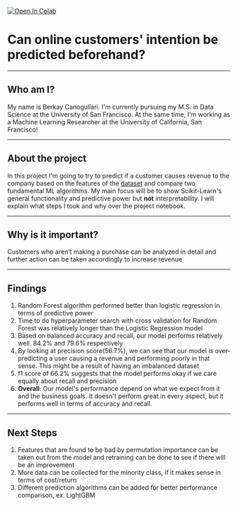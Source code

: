 [![Open In Colab](https://colab.research.google.com/assets/colab-badge.svg)](https://colab.research.google.com/github/berkaycanogullari/MSDS621_Proj/blob/main/project_notebook.ipynb)

# Can online customers' intention be predicted beforehand?
---

## Who am I?

My name is Berkay Canogullari. I'm currently pursuing my M.S. in Data Science at the University of San Francisco. At the same time, I'm working as a Machine Learning Researcher at the University of California, San Francisco!

---

## About the project

In this project I'm going to try to predict if a customer causes revenue to the company based on the features of the [dataset](https://archive.ics.uci.edu/ml/datasets/Online+Shoppers+Purchasing+Intention+Dataset#) and compare two fundamental ML algorithms. My main focus will be to show Scikit-Learn's general functionality and predictive power but **not** interpretability. I will explain what steps I took and why over the project notebook.

---

## Why is it important?

Customers who aren’t making a purchase can be analyzed in detail and further action can be taken accordingly to increase revenue

---

## Findings

1) Random Forest algorithm performed better than logistic regression in terms of predictive power
2) Time to do hyperparameter search with cross validation for Random Forest was relatively longer than the Logistic Regression model
3) Based on balanced accuracy and recall, our model performs relatively well. 84.2% and 79.6% respectively
4) By looking at precision score(56.7%), we can see that our model is over-predicting a user causing a revenue and performing poorly in that sense. This might be a result of having an imbalanced dataset
5) f1 score of 66.2% suggests that the model performs okay if we care equally about recall and precision
6) **Overall**: Our model's performance depend on what we expect from it and the business goals. It doesn't perform great in every aspect, but it performs well in terms of accuracy and recall.

---

## Next Steps

1) Features that are found to be bad by permutation importance can be taken out from the model and retraining can be done to see if there will be an improvement
2) More data can be collected for the minority class, if it makes sense in terms of cost/return
3) Different prediction algorithms can be added for better performance comparison, ex. LightGBM
